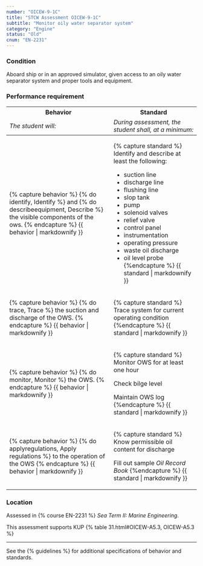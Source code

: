 ```yaml
---
number: "OICEW-9-1C"
title: "STCW Assessment OICEW-9-1C"
subtitle: "Monitor oily water separator system"
category: "Engine"
status: "Old"
cnum: "EN-2231"
---
```

### Condition

Aboard ship or in an approved simulator, given access to an oily water separator system and proper tools and equipment.

### Performance requirement 

<table width='100%' class='Guidelines'>
 <thead>
 <tr>
     <th class='thirty'>Behavior</th>
     <th class='seventy'>Standard</th>
 </tr>
 <tr>
     <td><em>The student will:</em></td>
     <td><em>During assessment, the student shall, at a minimum:</em></td>
 </tr>
 </thead>
 <tbody>
 

<tr><td>

{% capture behavior %}
{% do identify, Identify %} and {% do describeequipment, Describe %} the visible components of the ows.
{% endcapture %}
{{ behavior | markdownify }}

</td><td>

{% capture standard %}
Identify and describe at least the following:

  * suction line
  * discharge line
  * flushing line
  * slop tank
  * pump
  * solenoid valves
  * relief valve
  * control panel
  * instrumentation
  * operating pressure
  * waste oil discharge
  * oil level probe
{%endcapture %}
{{ standard | markdownify }}

</td></tr>



<tr><td>

{% capture behavior %}
{% do trace, Trace %} the suction and discharge of the OWS.
{% endcapture %}
{{ behavior | markdownify }}

</td><td>

{% capture standard %}
Trace system for current operating condition
{%endcapture %}
{{ standard | markdownify }}

</td></tr>



<tr><td>

{% capture behavior %}
{% do monitor, Monitor %} the OWS.
{% endcapture %}
{{ behavior | markdownify }}

</td><td>

{% capture standard %}
Monitor OWS for at least one hour

Check bilge level

Maintain OWS log
{%endcapture %}
{{ standard | markdownify }}

</td></tr>



<tr><td>

{% capture behavior %}
{% do applyregulations, Apply regulations %} to the operation of the OWS
{% endcapture %}
{{ behavior | markdownify }}

</td><td>

{% capture standard %}
Know permissible oil content for discharge

Fill out sample _Oil Record Book_
{%endcapture %}
{{ standard | markdownify }}

</td></tr>



 </tbody>
 </table>

### Location

Assessed in  {% course  EN-2231 %}  *Sea Term II: Marine Engineering*.

This assessment supports KUP {% table 31.html#OICEW-A5.3, OICEW-A5.3 %}

***



See the {% guidelines %} for additional specifications of behavior and standards.